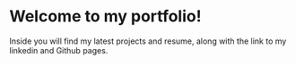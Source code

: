 <h1>Welcome to my portfolio!</h1>
<p>Inside you will find my latest projects and resume, along with the link to my linkedin and Github pages.</p>